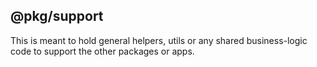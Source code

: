 ## @pkg/support

This is meant to hold general helpers, utils or any shared business-logic code to support the other packages or apps.
